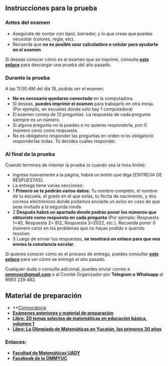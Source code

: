 ## Instrucciones para la prueba

### Antes del examen
* Asegúrate de contar con lápiz, borrador, y lo que creas que puedas necesitar (colores, regla, etc).
* Recuerda que **no es posible usar calculadora o celular para ayudarte en el examen**

Si deseas conocer cómo es el examen que se imprime, consulta **[este enlace](archivo/2022/2022-SECUNDARIA.pdf)** para descargar una prueba del año pasado.

### Durante la prueba

A las 11:00 AM del día 18, podrás ver el examen.
* **No es necesario quedarse conectado** en la computadora.
* Si deseas, **puedes imprimir el examen** para trabajarlo en otra mesa. (Por ejemplo, en escuelas donde sólo hay 1 computadora)
* El examen consta de 12 preguntas. La respuesta de cada pregunta siempre es un número.
* Si alguna pregunta no la puedes o no quieres responderla, pon 0 (número cero) como respuesta.
* No es obligatorio responder las preguntas en orden ni es obligatorio responderlas todas. Tú decides cuáles responder.

### Al final de la prueba
Cuando termines de intentar la prueba (o cuando sea la hora límite):

* Ingresa nuevamente a la página, habrá un botón que diga [ENTREGA DE RESPUESTAS].
* La entrega tiene varias secciones:
* 1 **Primero se te pedirán varios datos:** Tu nombre completo, el nombre de tu escuela, el grado en el que estás, tu fecha de nacimiento, y dos correos electrónicos donde podamos enviarte un aviso en caso de que seas invitado a la segunda ronda.
* 2 **Después habrá un apartado donde podrás poner los números que obtuviste como respuesta en cada pregunta** (Por ejemplo: Respuesta 1=45, Respuesta 2= 812, Respuesta 3=2022, etc.). Recuerda poner 0 (número cero) en los problemas que no hayas podido o querido resolver. 
* 3 Luego de enviar tus respuestas, **se mostrará un enlace para que nos envíes la constancia escolar**.

Si quieres conocer cómo es el proceso de entrega, puedes consultar **[este enlace](https://docs.google.com/forms/d/e/1FAIpQLSd48Nz7ptZiC0ei3H56FCp-2xyU-CMgH2kJMEor2ASQDFC5UA/viewform?usp=sf_link)** para ver cómo se entregó el año pasado.

Cualquier duda o consulta adicional, puedes enviar correo a **ommyuc@gmail.com** o al Comité Organizador por **Telegram o Whatsapp** al 9993 229 482.

## Material de preparación
* **[Convocatoria](archivo/2023/convocatoria-2023.pdf)
* **[Exámenes anteriores y material de preparación](https://intranet.matematicas.uady.mx/omm/materiales)**
* **[Libro: 20 temas selectos de matemáticas en educación básica, volumen 1](https://libreria.uady.mx/products/veinte-temas-selectos-de-matematicas-en-educacion-basica-volumen-i?_pos=2&_sid=377d6fe44&_ss=r)**
* **[Libro: La Olimpiada de Matemáticas en Yucatán, los primeros 30 años](https://libreria.uady.mx/products/la-olimpiada-mexicana-de-matematicas-en-yucatan?_pos=1&_sid=02a776b67&_ss=r)**


### Enlaces:

* **[Facultad de Matemáticas UADY](https://intranet.matematicas.uady.mx/omm/)**
* **[Facebook de la OMMYUC](https://www.facebook.com/OMMYucatan)**
